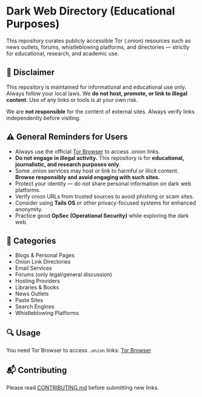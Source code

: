 # Dark Web Directory (Educational Purposes)

This repository curates publicly accessible Tor (.onion) resources such as news outlets, forums, whistleblowing platforms, and directories — strictly for educational, research, and academic use.

## 📌 Disclaimer
This repository is maintained for informational and educational use only. Always follow your local laws. We **do not host, promote, or link to illegal content**. Use of any links or tools is at your own risk.

We are **not responsible** for the content of external sites. Always verify links independently before visiting.

## ⚠️ General Reminders for Users

- Always use the official [Tor Browser](https://www.torproject.org/) to access .onion links.
- **Do not engage in illegal activity.** This repository is for **educational, journalistic, and research purposes only**.
- Some .onion services may host or link to harmful or illicit content. **Browse responsibly and avoid engaging with such sites.**
- Protect your identity — do not share personal information on dark web platforms.
- Verify onion URLs from trusted sources to avoid phishing or scam sites.
- Consider using **Tails OS** or other privacy-focused systems for enhanced anonymity.
- Practice good **OpSec (Operational Security)** while exploring the dark web.

## 📁 Categories
- Blogs & Personal Pages
- Onion Link Directories
- Email Services
- Forums (only legal/general discussion)
- Hosting Providers
- Libraries & Books
- News Outlets
- Paste Sites 
- Search Engines
- Whistleblowing Platforms

## 🔍 Usage
You need Tor Browser to access `.onion` links: [Tor Browser](https://www.torproject.org/download/)

## 📬 Contributing
Please read [CONTRIBUTING.md](./CONTRIBUTING.md) before submitting new links.
